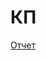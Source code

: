 
# КП
[Отчет](https://docs.google.com/document/d/1acEw2VWBgKmz7VN2H-XeTTll1fQnFp1e/edit?usp=sharing&ouid=104732197431944380677&rtpof=true&sd=true)
